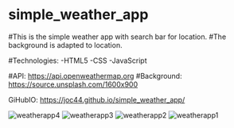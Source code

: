 # simple_weather_app
#This is the simple weather app with search bar for location. 
#The background is adapted to location.

#Technologies:
  -HTML5
  -CSS
  -JavaScript


#API:
  https://api.openweathermap.org
#Background:
  https://source.unsplash.com/1600x900

GiHubIO:
https://joc44.github.io/simple_weather_app/

![weatherapp4](https://github.com/joc44/simple_weather_app/assets/66038758/cdd5a722-8fb9-4cee-a4b4-52a23bd2d853)
![weatherapp3](https://github.com/joc44/simple_weather_app/assets/66038758/cc7394b1-4d6c-4b96-8710-0ba825f3e9fa)
![weatherapp2](https://github.com/joc44/simple_weather_app/assets/66038758/8c764758-c2ee-40d1-95b3-42ce5b20b87d)
![weatherapp1](https://github.com/joc44/simple_weather_app/assets/66038758/8b9b6318-0365-443f-aee1-edcda2675bcb)
